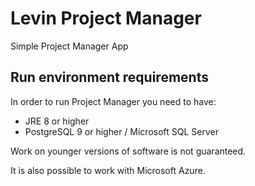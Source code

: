 # Levin Project Manager
Simple Project Manager App

## Run environment requirements
In order to run Project Manager you need to have:

- JRE 8 or higher
- PostgreSQL 9 or higher / Microsoft SQL Server

Work on younger versions of software is not guaranteed.

It is also possible to work with Microsoft Azure.


